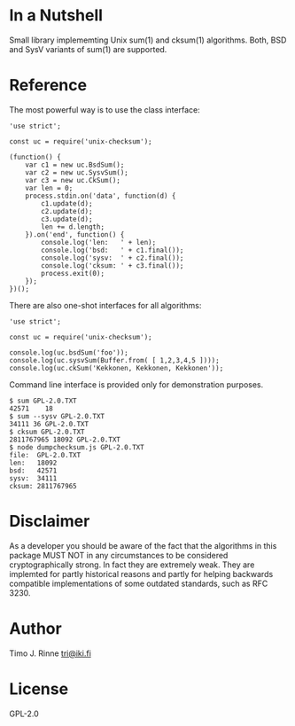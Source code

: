 In a Nutshell
=============

Small library implememting Unix sum(1) and cksum(1) algorithms. Both,
BSD and SysV variants of sum(1) are supported.


Reference
=========

The most powerful way is to use the class interface:

```
'use strict';

const uc = require('unix-checksum');

(function() {
	var c1 = new uc.BsdSum();
	var c2 = new uc.SysvSum();
	var c3 = new uc.CkSum();
	var len = 0;
	process.stdin.on('data', function(d) {
		c1.update(d);
		c2.update(d);
		c3.update(d);
		len += d.length;
	}).on('end', function() {
		console.log('len:   ' + len);
		console.log('bsd:   ' + c1.final());
		console.log('sysv:  ' + c2.final());
		console.log('cksum: ' + c3.final());
		process.exit(0);
	});
})();
```

There are also one-shot interfaces for all algorithms:

```
'use strict';

const uc = require('unix-checksum');

console.log(uc.bsdSum('foo'));
console.log(uc.sysvSum(Buffer.from( [ 1,2,3,4,5 ])));
console.log(uc.ckSum('Kekkonen, Kekkonen, Kekkonen'));
```

Command line interface is provided only for demonstration purposes.

```
$ sum GPL-2.0.TXT
42571    18
$ sum --sysv GPL-2.0.TXT
34111 36 GPL-2.0.TXT
$ cksum GPL-2.0.TXT
2811767965 18092 GPL-2.0.TXT
$ node dumpchecksum.js GPL-2.0.TXT
file:  GPL-2.0.TXT
len:   18092
bsd:   42571
sysv:  34111
cksum: 2811767965
```


Disclaimer
==========

As a developer you should be aware of the fact that the algorithms in
this package MUST NOT in any circumstances to be considered
cryptographically strong. In fact they are extremely weak. They are
implemted for partly historical reasons and partly for helping
backwards compatible implementations of some outdated standards, such
as RFC 3230.


Author
======

Timo J. Rinne <tri@iki.fi>


License
=======

GPL-2.0

